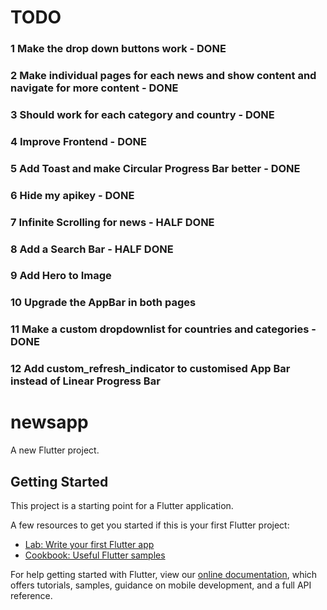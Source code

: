 # TODO

### 1 Make the drop down buttons work - DONE 
### 2 Make individual pages for each news and show content and navigate for more content - DONE
### 3 Should work for each category and country - DONE
### 4 Improve Frontend - DONE
### 5 Add Toast and make Circular Progress Bar better - DONE
### 6 Hide my apikey - DONE
### 7 Infinite Scrolling for news - HALF DONE
### 8 Add a Search Bar - HALF DONE
### 9 Add Hero to Image
### 10 Upgrade the AppBar in both pages
### 11 Make a custom dropdownlist for countries and categories - DONE
### 12 Add custom_refresh_indicator to customised App Bar instead of Linear Progress Bar


# newsapp

A new Flutter project.

## Getting Started

This project is a starting point for a Flutter application.

A few resources to get you started if this is your first Flutter project:

- [Lab: Write your first Flutter app](https://flutter.dev/docs/get-started/codelab)
- [Cookbook: Useful Flutter samples](https://flutter.dev/docs/cookbook)

For help getting started with Flutter, view our
[online documentation](https://flutter.dev/docs), which offers tutorials,
samples, guidance on mobile development, and a full API reference.
